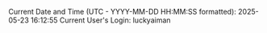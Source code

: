 Current Date and Time (UTC - YYYY-MM-DD HH:MM:SS formatted): 2025-05-23 16:12:55
Current User's Login: luckyaiman
